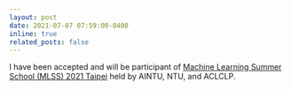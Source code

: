 ```yaml
---
layout: post
date: 2021-07-07 07:59:00-0400
inline: true
related_posts: false
---
```


I have been accepted and will be participant of [Machine Learning Summer School (MLSS) 2021 Taipei](http://ai.ntu.edu.tw/mlss2021/) held by AINTU, NTU, and ACLCLP.